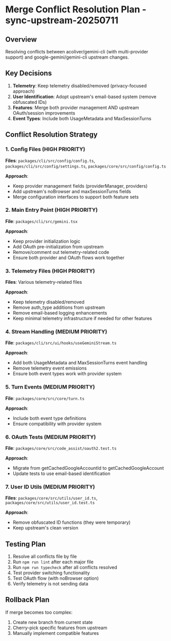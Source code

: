 # Merge Conflict Resolution Plan - sync-upstream-20250711

## Overview

Resolving conflicts between acoliver/gemini-cli (with multi-provider support) and google-gemini/gemini-cli upstream changes.

## Key Decisions

1. **Telemetry**: Keep telemetry disabled/removed (privacy-focused approach)
2. **User Identification**: Adopt upstream's email-based system (remove obfuscated IDs)
3. **Features**: Merge both provider management AND upstream OAuth/session improvements
4. **Event Types**: Include both UsageMetadata and MaxSessionTurns

## Conflict Resolution Strategy

### 1. Config Files (HIGH PRIORITY)

**Files**: `packages/cli/src/config/config.ts`, `packages/cli/src/config/settings.ts`, `packages/core/src/config/config.ts`

**Approach**:

- Keep provider management fields (providerManager, providers)
- Add upstream's noBrowser and maxSessionTurns fields
- Merge configuration interfaces to support both feature sets

### 2. Main Entry Point (HIGH PRIORITY)

**File**: `packages/cli/src/gemini.tsx`

**Approach**:

- Keep provider initialization logic
- Add OAuth pre-initialization from upstream
- Remove/comment out telemetry-related code
- Ensure both provider and OAuth flows work together

### 3. Telemetry Files (HIGH PRIORITY)

**Files**: Various telemetry-related files

**Approach**:

- Keep telemetry disabled/removed
- Remove auth_type additions from upstream
- Remove email-based logging enhancements
- Keep minimal telemetry infrastructure if needed for other features

### 4. Stream Handling (MEDIUM PRIORITY)

**File**: `packages/cli/src/ui/hooks/useGeminiStream.ts`

**Approach**:

- Add both UsageMetadata and MaxSessionTurns event handling
- Remove telemetry event emissions
- Ensure both event types work with provider system

### 5. Turn Events (MEDIUM PRIORITY)

**File**: `packages/core/src/core/turn.ts`

**Approach**:

- Include both event type definitions
- Ensure compatibility with provider system

### 6. OAuth Tests (MEDIUM PRIORITY)

**File**: `packages/core/src/code_assist/oauth2.test.ts`

**Approach**:

- Migrate from getCachedGoogleAccountId to getCachedGoogleAccount
- Update tests to use email-based identification

### 7. User ID Utils (MEDIUM PRIORITY)

**Files**: `packages/core/src/utils/user_id.ts`, `packages/core/src/utils/user_id.test.ts`

**Approach**:

- Remove obfuscated ID functions (they were temporary)
- Keep upstream's clean version

## Testing Plan

1. Resolve all conflicts file by file
2. Run `npm run lint` after each major file
3. Run `npm run typecheck` after all conflicts resolved
4. Test provider switching functionality
5. Test OAuth flow (with noBrowser option)
6. Verify telemetry is not sending data

## Rollback Plan

If merge becomes too complex:

1. Create new branch from current state
2. Cherry-pick specific features from upstream
3. Manually implement compatible features
